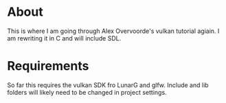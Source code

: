 # About
This is where I am going through Alex Overvoorde's vulkan tutorial agiain.  I am rewriting it in C and will include SDL.  
# Requirements
So far this requires the vulkan SDK fro LunarG and glfw.  Include and lib folders will likely need to be changed in project settings.
